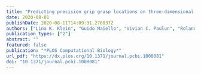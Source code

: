 ```yaml
---
title: "Predicting precision grip grasp locations on three-dimensional objects"
date: 2020-08-01
publishDate: 2020-08-11T14:09:31.276037Z
authors: ["Lina K. Klein", "Guido Maiello", "Vivian C. Paulun", "Roland W. Fleming"]
publication_types: ["2"]
abstract: ""
featured: false
publication: "*PLOS Computational Biology*"
url_pdf: "https://dx.plos.org/10.1371/journal.pcbi.1008081"
doi: "10.1371/journal.pcbi.1008081"
---
```


